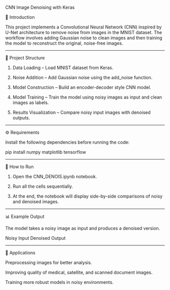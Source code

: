 CNN Image Denoising with Keras

📌 Introduction

This project implements a Convolutional Neural Network (CNN) inspired by U-Net architecture to remove noise from images in the MNIST dataset. The workflow involves adding Gaussian noise to clean images and then training the model to reconstruct the original, noise-free images.


---

📂 Project Structure

1. Data Loading – Load MNIST dataset from Keras.


2. Noise Addition – Add Gaussian noise using the add_noise function.


3. Model Construction – Build an encoder-decoder style CNN model.


4. Model Training – Train the model using noisy images as input and clean images as labels.


5. Results Visualization – Compare noisy input images with denoised outputs.




---

⚙ Requirements

Install the following dependencies before running the code:

pip install numpy matplotlib tensorflow


---

🚀 How to Run

1. Open the CNN_DENOIS.ipynb notebook.


2. Run all the cells sequentially.


3. At the end, the notebook will display side-by-side comparisons of noisy and denoised images.




---

📊 Example Output

The model takes a noisy image as input and produces a denoised version.

Noisy Input	Denoised Output

	



---

🧠 Applications

Preprocessing images for better analysis.

Improving quality of medical, satellite, and scanned document images.

Training more robust models in noisy environments.
